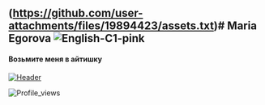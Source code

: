 ## (https://github.com/user-attachments/files/19894423/assets.txt)# Maria Egorova     ![English-C1-pink](https://github.com/user-attachments/assets/50c98be7-ab2a-43d0-afd5-76669e2c8185)
#### Возьмите меня в айтишку

[![Header](https://github.com/user-attachments/assets/907a870f-1216-4e1a-a081-c4d7de6a9406)](https://web.telegram.org/k/#@MariaKourskaya)

![Profile_views](https://komarev.com/ghpvc/?username=MariaEgorova421&color=ff69b4&style=for-the-badge)






